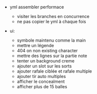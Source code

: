 - yml assembler performace

  - visiter les branches en concurrence
  - ne pas copier le yml à chaque fois

- ui:

  - symbole maintenu comme la main
  - mettre un légende
  - 404 on non existing character
  - mettre des lignes sur la partie note
  - tenter un background creme
  - ajouter un slot sur les sorts
  - ajouter rafale ciblée et rafale multiple
  - ajouter tir auto multiples
  - afficher le concealment
  - afficher plus de 15 balles

